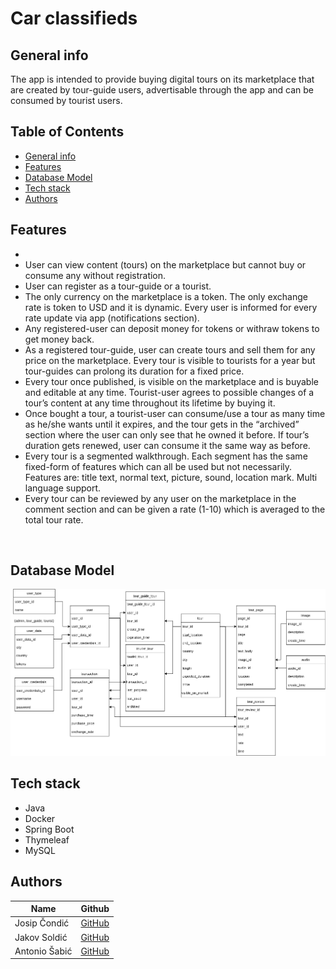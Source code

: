 # Car classifieds
## General info
<p>The app is intended to provide buying digital tours on its marketplace that are created by tour-guide users, advertisable through the app and can be consumed by tourist users.
</p>

## Table of Contents

  - [General info](#general-info)
  - [Features](#features)
  - [Database Model](#database-model)
  - [Tech stack](#tech-stack)
  - [Authors](#authors)


## Features
<ul><li>
<li>User can view content (tours) on the marketplace but cannot buy or consume any without registration.

<li>User can register as a tour-guide or a tourist.

<li>The only currency on the marketplace is a token. The only exchange rate is token to USD and it is dynamic. Every user is informed for every rate update via app (notifications section).

<li>Any registered-user can deposit money for tokens or withraw tokens to get money back.

<li>As a registered tour-guide, user can create tours and sell them for any price on the marketplace. Every tour is visible to tourists for a year but tour-guides can prolong its duration for a fixed price.

<li>Every tour once published, is visible on the marketplace and is buyable and editable at any time. Tourist-user agrees to possible changes of a tour’s content at any time throughout its lifetime by buying it.

<li>Once bought a tour, a tourist-user can consume/use a tour as many time as he/she wants until it expires, and the tour gets in the “archived” section where the user can only see that he owned it before. If tour’s duration gets renewed, user can consume it the same way as before.

<li>Every tour is a segmented walkthrough. Each segment has the same fixed-form of features which can all be used but not necessarily. 
Features are: title text, normal text, picture, sound, location mark. Multi language support.

<li>Every tour can be reviewed by any user on the marketplace in the comment section and can be given a rate (1-10) which is averaged to the total tour rate.
</ul></ul>

 <br>

## Database Model

![](scheme_02.drawio.png)

## Tech stack


* Java
* Docker
* Spring Boot
* Thymeleaf
* MySQL

## Authors

| Name            | Github                                        |
| --------------- | --------------------------------------------- |
| Josip Čondić  | [GitHub](https://github.com/ararune)|
| Jakov Soldić  | [GitHub](https://github.com/JakovSoldic)|
| Antonio Šabić    | [GitHub](https://github.com/ansabic)|

